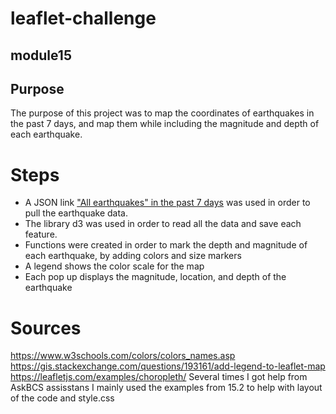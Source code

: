 # leaflet-challenge
## module15

## Purpose
The purpose of this project was to map the coordinates of earthquakes in the past 7 days, and map them while including the magnitude and depth of each earthquake. 

# Steps
* A JSON link ["All earthquakes" in the past 7 days](https://earthquake.usgs.gov/earthquakes/feed/v1.0/summary/all_week.geojson) was used in order to pull the earthquake data.
* The library d3 was used in order to read all the data and save each feature.
* Functions were created in order to mark the depth and magnitude of each earthquake, by adding colors and size markers
* A legend shows the color scale for the map
* Each pop up displays the magnitude, location, and depth of the earthquake

# Sources
https://www.w3schools.com/colors/colors_names.asp
https://gis.stackexchange.com/questions/193161/add-legend-to-leaflet-map
https://leafletjs.com/examples/choropleth/
Several times I got help from AskBCS assisstans
I mainly used the examples from 15.2 to help with layout of the code and style.css 
